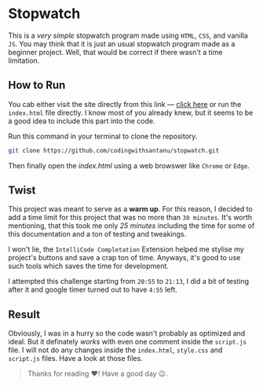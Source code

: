 # Stopwatch
This is a *very simple* stopwatch program made using `HTML`, `CSS`, and vanilla `JS`. You may think that it is just an usual stopwatch program made as a beginner project. Well, that would be correct if there wasn't a time limitation.

## How to Run
You cab either visit the site directly from this link — [click here](https://codingwithsantanu.github.io/stopwatch) or run the `index.html` file directly. I know most of you already knew, but it seems to be a good idea to include this part into the code.

Run this command in your terminal to clone the repository.
``` sh
git clone https://github.com/codingwithsantanu/stopwatch.git
```

Then finally open the *index.html* using a web browswer like `Chrome` or `Edge`.

## Twist
This project was meant to serve as a **warm up**. For this reason, I decided to add a time limit for this project that was no more than `30 minutes`. It's worth mentioning, that this took me only *25 minutes* including the time for some of this documentation and a ton of testing and tweakings.

I won't lie, the `IntelliCode Completation` Extension helped me stylise my project's buttons and save a crap ton of time. Anyways, it's good to use such tools which saves the time for development.

I attempted this challenge starting from `20:55` to `21:13`, I did a bit of testing after it and google timer turned out to have `4:55` left.

## Result
Obviously, I was in a hurry so the code wasn't probably as optimized and ideal. But it definately *works* with even one comment inside the `script.js` file. I will not do any changes inside the `index.html`, `style.css` and `script.js` files. Have a look at those files.

> Thanks for reading :heart:! Have a good day :wink:.
